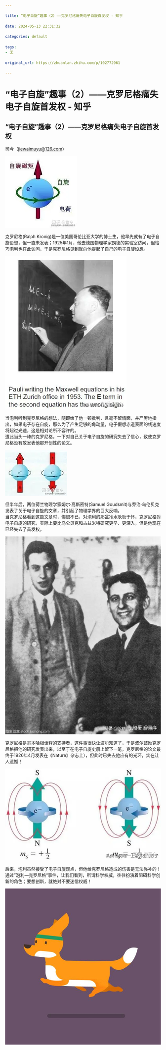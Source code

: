 ```yaml
---

title: “电子自旋”趣事（2）——克罗尼格痛失电子自旋首发权 - 知乎

date: 2024-05-13 22:31:32

categories: default

tags: 
- 无

original_url: https://zhuanlan.zhihu.com/p/102772961

---
```



# “电子自旋”趣事（2）——克罗尼格痛失电子自旋首发权 - 知乎

## “电子自旋”趣事（2）——克罗尼格痛失电子自旋首发权  
  
司今（jiewaimuyu@126.com）  
  

![](assets/1715610692-a695c74f7727491719346cec38cebebf.webp)

  
克罗尼格(Ralph Kronig)是一位美国哥伦比亚大学的博士生，他早先就有了电子自旋设想，但一直未发表；1925年1月，他去德国物理学家朗德的实验室访问，但恰巧泡利也在此访问，于是克罗尼格见到就向他提起了自己的电子自旋设想。  

![](assets/1715610692-d3a067ff9c2bb2097aa17d6241ab7f74.webp)

  
当泡利听到克罗尼格的想法，随即给了他一顿批判，且毫不留情面，并严厉地指出，如果电子存在自旋，那么为了产生足够的角动量，电子假想赤道表面的线速度将超过光速，这是相对论所不容许的。  
遭此当头一棒的克罗尼格，一下对自己关于电子自旋的研究失去了信心，致使克罗尼格没有敢发表他那开创性的论文。  

![](assets/1715610692-31d994db38533888295747725814099b.webp)

  
但半年后，两位荷兰物理学家姆尔·高斯密特(Samuel Goudsmit)与乔治·乌伦贝克发表了关于电子自旋的文章，并引起了物理学界的巨大反响。  
当克罗尼格看到这篇文章时，悔恨不已，对泡利的那盆冷水耿耿于怀，克罗尼格对电子自旋的研究，实际上要比乌仑贝克和古兹米特研究更早、更深入，但是他现在已经失去了首发权。  

![](assets/1715610692-f641b7c75e59e72015fd1257643a420a.webp)

  
克罗尼格是哥本哈根诠释的支持者，这件事很快让波尔知道了，于是波尔鼓励克罗尼格把他的研究发表出来，以至于在电子自旋史册上留下一笔，克罗尼格的论文最终于1926年4月发表在《Nature》杂志上），但此时已失去他应有的光环，实在让人遗憾！  

![](assets/1715610692-51969b30f1e45b419e9f2bcd37e13d70.webp)

  
后来，泡利虽然接受了电子自旋观点，但他给克罗尼格造成的伤害是无法弥补的！  
通过”泡利—克罗尼格“事件，让我们看到，所谓科学权威，往往扮演着阻碍科学创新的角色；要想创新，就绝对不要迷信权威！  

![动图封面](assets/1715610692-21ed384e249aa748389460201fc1fe15.jpg)
